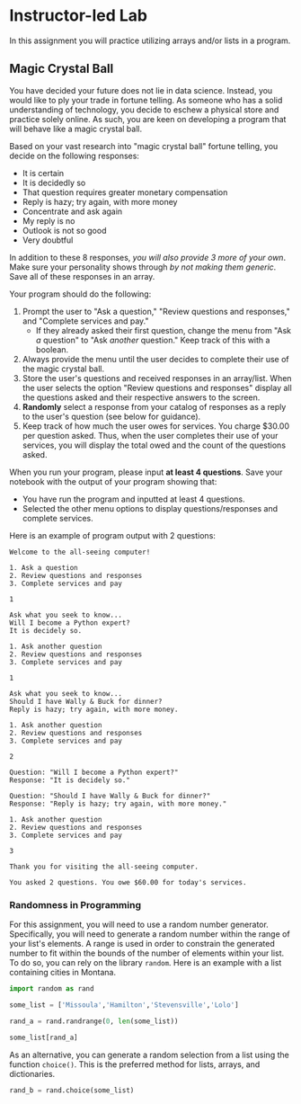# Instructor-led Lab

In this assignment you will practice utilizing arrays and/or lists in a program. 

## Magic Crystal Ball

You have decided your future does not lie in data science. Instead, you would like to ply your trade in fortune telling. As someone who has a solid understanding of technology, you decide to eschew a physical store and practice solely online. As such, you are keen on developing a program that will behave like a magic crystal ball.

Based on your vast research into "magic crystal ball" fortune telling, you decide on the following responses:

* It is certain
* It is decidedly so
* That question requires greater monetary compensation
* Reply is hazy; try again, with more money
* Concentrate and ask again
* My reply is no
* Outlook is not so good
* Very doubtful

In addition to these 8 responses, *you will also provide 3 more of your own*. Make sure your personality shows through *by not making them generic*. Save all of these responses in an array.

Your program should do the following:

1. Prompt the user to "Ask a question," "Review questions and responses," and "Complete services and pay."
   * If they already asked their first question, change the menu from "Ask *a* question" to "Ask *another* question." Keep track of this with a boolean.
2. Always provide the menu until the user decides to complete their use of the magic crystal ball.
3. Store the user's questions and received responses in an array/list. When the user selects the option "Review questions and responses" display all the questions asked and their respective answers to the screen.
4. **Randomly** select a response from your catalog of responses as a reply to the user's question (see below for guidance).
5. Keep track of how much the user owes for services. You charge $30.00 per question asked. Thus, when the user completes their use of your services, you will display the total owed and the count of the questions asked.

When you run your program, please input **at least 4 questions**. Save your notebook with the output of your program showing that: 
* You have run the program and inputted at least 4 questions.
* Selected the other menu options to display questions/responses and complete services.

Here is an example of program output with 2 questions:

```
Welcome to the all-seeing computer!

1. Ask a question
2. Review questions and responses
3. Complete services and pay

1

Ask what you seek to know...
Will I become a Python expert?
It is decidely so.

1. Ask another question
2. Review questions and responses
3. Complete services and pay

1

Ask what you seek to know...
Should I have Wally & Buck for dinner?
Reply is hazy; try again, with more money.

1. Ask another question
2. Review questions and responses
3. Complete services and pay

2

Question: "Will I become a Python expert?"
Response: "It is decidely so."

Question: "Should I have Wally & Buck for dinner?"
Response: "Reply is hazy; try again, with more money."

1. Ask another question
2. Review questions and responses
3. Complete services and pay

3

Thank you for visiting the all-seeing computer.

You asked 2 questions. You owe $60.00 for today's services. 

```

### Randomness in Programming 

For this assignment, you will need to use a random number generator. Specifically, you will need to generate a random number within the range of your list's elements. A range is used in order to constrain the generated number to fit within the bounds of the number of elements within your list. To do so, you can rely on the library `random`. Here is an example with a list containing cities in Montana.

```Python
import random as rand

some_list = ['Missoula','Hamilton','Stevensville','Lolo']

rand_a = rand.randrange(0, len(some_list))

some_list[rand_a]
```

As an alternative, you can generate a random selection from a list using the function `choice()`. This is the preferred method for lists, arrays, and dictionaries.

```Python
rand_b = rand.choice(some_list)
```
